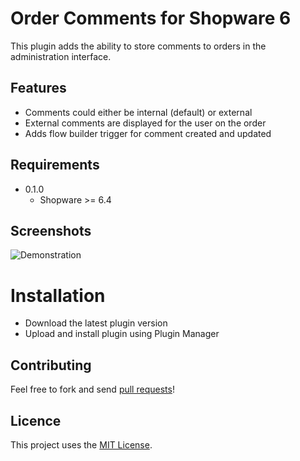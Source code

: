 Order Comments for Shopware 6
=====

This plugin adds the ability to store comments to orders in the administration interface.

Features
-----
- Comments could either be internal (default) or external
- External comments are displayed for the user on the order
- Adds flow builder trigger for comment created and updated

Requirements
-----
* 0.1.0
    * Shopware >= 6.4

Screenshots
-----
![Demonstration](https://raw.githubusercontent.com/stefanpoensgen/SptecOrderComments/main/src/Resources/store/images/1.png)

Installation
====
* Download the latest plugin version
* Upload and install plugin using Plugin Manager

Contributing
-----
Feel free to fork and send [pull requests](https://github.com/stefanpoensgen/SptecOrderComments)!

Licence
-----
This project uses the [MIT License](LICENSE.md).
